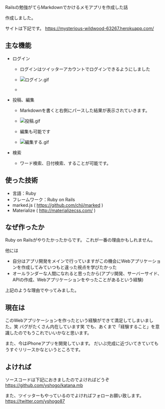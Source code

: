 Railsの勉強がてらMarkdownでかけるメモアプリを作成した話

作成しました。

サイトは下記です。
https://mysterious-wildwood-63267.herokuapp.com/


## 主な機能

- ログイン
  * ログインはツイッターアカウントでログインできるようにしました
  * ![ログイン.gif](https://qiita-image-store.s3.amazonaws.com/0/139360/4cbe3e75-0524-a60c-6560-f587341424d3.gif "ログイン.gif")

  * 


- 投稿、編集
  * Markdownを書くと右側にパースした結果が表示されていきます。
  * ![投稿.gif](https://qiita-image-store.s3.amazonaws.com/0/139360/12f9d4da-25c0-553f-f888-bc399a1aa07c.gif "投稿.gif")

  * 編集も可能です
  * ![編集する.gif](https://qiita-image-store.s3.amazonaws.com/0/139360/b20d5005-f6e9-06f4-0bdd-3f077b841ca8.gif "編集する.gif")


- 検索
  * ワード検索、日付検索、することが可能です。

## 使った技術

- 言語：Ruby
- フレームワーク：Ruby on Rails
- marked.js ( https://github.com/chjj/marked )
- Materialize ( http://materializecss.com/ )

## なぜ作ったか

Ruby on Railsがやりたかったからです。
これが一番の理由かもしれません。


他には

* 自分はアプリ開発をメインで行っていますがこの機会にWebアプリケーションを作成してみていつもと違った視点を学びたかった
* オールランダーな人間になれると思ったから(アプリ開発、サーバーサイド、APIの作成、Webアプリケーションをやったことがあるという経験)

上記のような理由でやってみました。

## 現在は

このWebアプリケーションを作ったという経験ができて満足してしまいました。笑
バグがたくさん内在しています笑
でも、あくまで「経験すること」を意識したのでもうこれでいいかなと思います。

また、今はiPhoneアプリを開発しています。
だいぶ完成に近づいてきていてもうすぐリリースかなというところです。


## よければ
ソースコードは下記におきましたのでよければどうぞ
https://github.com/yshogo/katana.mb

また、ツイッターもやっているのでよければフォローお願い致します。
https://twitter.com/yshogo87

